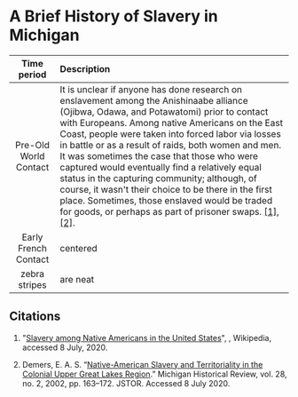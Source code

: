 # A Brief History of Slavery in Michigan


| Time period        | Description  |
| :-------------: |:-------------|
| Pre-Old World Contact | It is unclear if anyone has done research on enslavement among the Anishinaabe alliance (Ojibwa, Odawa, and Potawatomi) prior to contact with Europeans. Among native Americans on the East Coast, people were taken into forced labor via losses in battle or as a result of raids, both women and men. It was sometimes the case that those who were captured would eventually find a relatively equal status in the capturing community; although, of course, it wasn't their choice to be there in the first place. Sometimes, those enslaved would be traded for goods, or perhaps as part of prisoner swaps. [[1]](#1), [[2]](#2). |
| Early French Contact   | centered      |
| zebra stripes | are neat      |


## Citations

1. <a id="1" /></a> "[Slavery among Native Americans in the United States](https://en.wikipedia.org/wiki/Slavery_among_Native_Americans_in_the_United_States)", , Wikipedia, accessed 8 July, 2020.

2. <a id="2"></a>Demers, E. A. S. “[Native-American Slavery and Territoriality in the Colonial Upper Great Lakes Region](https://www.jstor.org/stable/20173986).” Michigan Historical Review, vol. 28, no. 2, 2002, pp. 163–172. JSTOR. Accessed 8 July 2020.
